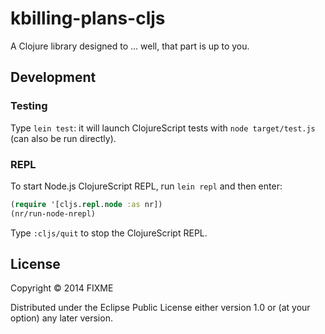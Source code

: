 # kbilling-plans-cljs

A Clojure library designed to ... well, that part is up to you.

## Development

### Testing

Type `lein test`: it will launch ClojureScript tests with `node target/test.js` (can also be run directly). 

### REPL

To start Node.js ClojureScript REPL, run `lein repl` and then enter: 

```clojure
(require '[cljs.repl.node :as nr])
(nr/run-node-nrepl)
```

Type `:cljs/quit` to stop the ClojureScript REPL.

## License

Copyright © 2014 FIXME

Distributed under the Eclipse Public License either version 1.0 or (at
your option) any later version.
